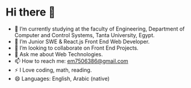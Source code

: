 # Hi there 👋

<!-- 
**Eslam-Mohamed78/Eslam-Mohamed78** is a ✨ _special_ ✨ repository because its `README.md` (this file) appears on your GitHub profile.

Here are some ideas to get you started:
-->
- 🔭 I’m currently studying at the faculty of Engineering, Department of Computer and Control Systems, Tanta University, Egypt.
- 🌱 I’m Junior SWE & React.js Front End Web Developer.
- 👯 I’m looking to collaborate on Front End Projects.
- 💬 Ask me about Web Technologies.
- 📫 How to reach me: em7506386@gmail.com
- ⚡ I Love coding, math, reading.
- 😄 Languages: English, Arabic (native)

